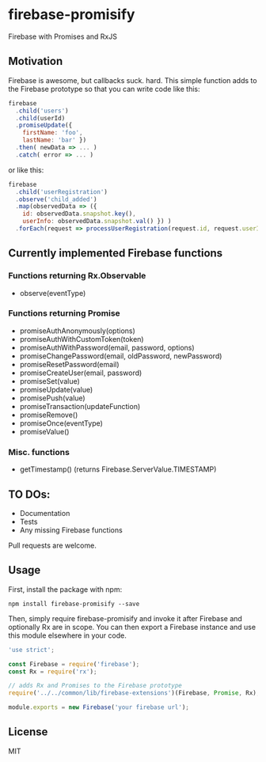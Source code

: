 # firebase-promisify
Firebase with Promises and RxJS

## Motivation
Firebase is awesome, but callbacks suck. hard. This simple function adds to the
Firebase prototype so that you can write code like this:

```javascript
firebase
  .child('users')
  .child(userId)
  .promiseUpdate({
    firstName: 'foo',
    lastName: 'bar' })
  .then( newData => ... )
  .catch( error => ... )
```

or like this:

```javascript
firebase
  .child('userRegistration')
  .observe('child_added')
  .map(observedData => ({
    id: observedData.snapshot.key(),
    userInfo: observedData.snapshot.val() }) )
  .forEach(request => processUserRegistration(request.id, request.userInfo));
```

## Currently implemented Firebase functions

### Functions returning Rx.Observable
* observe(eventType)

### Functions returning Promise
* promiseAuthAnonymously(options)
* promiseAuthWithCustomToken(token)
* promiseAuthWithPassword(email, password, options)
* promiseChangePassword(email, oldPassword, newPassword)
* promiseResetPassword(email)
* promiseCreateUser(email, password)
* promiseSet(value)
* promiseUpdate(value)
* promisePush(value)
* promiseTransaction(updateFunction)
* promiseRemove()
* promiseOnce(eventType)
* promiseValue()

### Misc. functions
* getTimestamp() (returns Firebase.ServerValue.TIMESTAMP)

## TO DOs:
* Documentation
* Tests
* Any missing Firebase functions

Pull requests are welcome.

## Usage

First, install the package with npm:
```
npm install firebase-promisify --save
```

Then, simply require firebase-promisify and invoke it after Firebase and
optionally Rx are in scope. You can then export a Firebase instance and use
this module elsewhere in your code.

```javascript
'use strict';

const Firebase = require('firebase');
const Rx = require('rx');

// adds Rx and Promises to the Firebase prototype
require('../../common/lib/firebase-extensions')(Firebase, Promise, Rx);

module.exports = new Firebase('your firebase url');
```

## License
MIT
